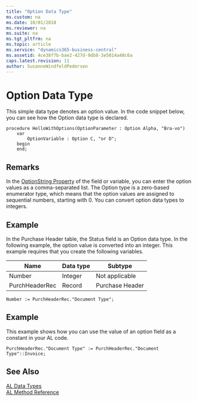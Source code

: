 ```yaml
---
title: "Option Data Type"
ms.custom: na
ms.date: 10/01/2018
ms.reviewer: na
ms.suite: na
ms.tgt_pltfrm: na
ms.topic: article
ms.service: "dynamics365-business-central"
ms.assetid: 4ce38f7b-bae2-427d-9db8-3e5014a48c6a
caps.latest.revision: 11
author: SusanneWindfeldPedersen
---
```

# Option Data Type
This simple data type denotes an option value. In the code snippet below, you can see how the Option data type is declared.

```
procedure HelloWithOptions(OptionParameter : Option Alpha, "Bra-vo")
    var 
        OptionVariable : Option C, "or D";
    begin
    end;
```
  
## Remarks  
 In the [OptionString Property](../properties/devenv-optionstring-property.md) of the field or variable, you can enter the option values as a comma-separated list. The Option type is a zero-based enumerator type, which means that the option values are assigned to sequential numbers, starting with 0. You can convert option data types to integers.  
 <!-- 
 For more information about option variables in multilanguage-enabled applications, see [Developing Multilanguage-Enabled Applications](../../dynamics-nav/Developing-Multilanguage-Enabled-Applications.md).  
 --> 

## Example  
In the Purchase Header table, the Status field is an Option data type. In the following example, the option value is converted into an integer. This example requires that you create the following variables.  
  
|Name|Data type|Subtype|  
|----------|---------------|-------------|  
|Number|Integer|Not applicable|  
|PurchHeaderRec|Record|Purchase Header|  
  
```  
Number := PurchHeaderRec."Document Type";  
```  
  
## Example  
This example shows how you can use the value of an option field as a constant in your AL code.  
  
```  
PurchHeaderRec."Document Type" := PurchHeaderRec."Document Type"::Invoice;   
```

## See Also
[AL Data Types](devenv-al-data-types.md)  
[AL Method Reference](../methods/devenv-al-method-reference.md)  